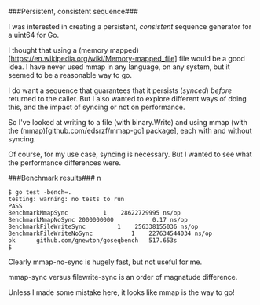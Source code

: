 
###Persistent, consistent sequence###

I was interested in creating a persistent, *consistent* sequence generator for a uint64 for Go.

I thought that using a (memory mapped)[https://en.wikipedia.org/wiki/Memory-mapped_file] file would be a good idea.
I have never used mmap in any language, on any system, but it seemed to be a reasonable way to go.

I do want a sequence that guarantees that it persists (*synced*) _before_ returned to the caller.
But I also wanted to explore different ways of doing this, and the impact of syncing or not on performance.

So I've looked at writing to a file (with binary.Write) and using mmap (with the (mmap)[github.com/edsrzf/mmap-go] package], each with and without syncing.

Of course, for my use case, syncing is necessary.
But I wanted to see what the performance differences were.

###Benchmark results###
n
```
$ go test -bench=.
testing: warning: no tests to run
PASS
BenchmarkMmapSync	       1	28622729995 ns/op
BenchmarkMmapNoSync	2000000000	         0.17 ns/op
BenchmarkFileWriteSync	       1	256338155036 ns/op
BenchmarkFileWriteNoSync	       1	227634544034 ns/op
ok  	github.com/gnewton/goseqbench	517.653s
$

```

Clearly mmap-no-sync is hugely fast, but not useful for me.

mmap-sync versus filewrite-sync is an order of magnatude difference.

Unless I made some mistake here, it looks like mmap is the way to go!

